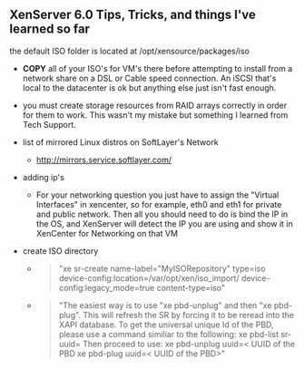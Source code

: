 XenServer 6.0 Tips, Tricks, and things I've learned so far
----------

the default ISO folder is located  at /opt/xensource/packages/iso

* **COPY** all of your ISO's for VM's there before attempting to install from a network share on a DSL or Cable speed connection.
An iSCSI that's local to the datacenter is ok but anything else just isn't fast enough.

* you must create storage resources from RAID arrays correctly in order for them to work. This wasn't my mistake but something I learned from Tech Support.

* list of mirrored Linux distros on SoftLayer's Network
  * http://mirrors.service.softlayer.com/

* adding ip's
  * For your networking question you just have to assign the "Virtual Interfaces" in xencenter, so for example, eth0 and eth1 for private and public network.  Then all you should need to do is bind the IP in the OS, and XenServer will detect the IP you are using and show it in XenCenter for Networking on that VM

* create ISO directory
  * > "xe sr-create name-label="MyISORepository" type=iso device-config:location=/var/opt/xen/iso_import/ device-config:legacy_mode=true content-type=iso"
  * > "The easiest way is to use "xe pbd-unplug" and then "xe pbd-plug". This will refresh the SR by forcing it to be reread into the XAPI database. To get the universal unique Id of the PBD, please use a command similiar to the following:
xe pbd-list sr-uuid= <UUID of the SR>
Then proceed to use:
xe pbd-unplug uuid=< UUID of the PBD
xe pbd-plug uuid=< UUID of the PBD>"

